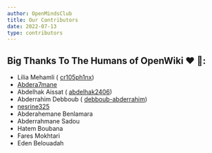 ```yaml
---
author: OpenMindsClub
title: Our Contributors
date: 2022-07-13
type: contributors
---
```


## Big Thanks To The Humans of OpenWiki ❤️ 🐧:

- Lilia Mehamli ( [cr105ph1nx](https://github.com/cr105ph1nx))
- [Abdera7mane](https://github.com/Abdera7mane)
- Abdelhak Aissat ( [abdelhak2406](https://github.com/abdelhak2406))
- Abderrahim Debboub ( [debboub-abderrahim](https://github.com/debboub-abderrahim))
- [nesrine325](https://github.com/nesrine325)
- Abderahemane Benlamara
- Abderrahmane Sadou
- Hatem Boubana
- Fares Mokhtari
- Eden Belouadah
